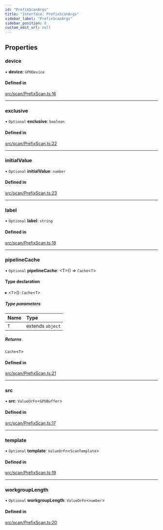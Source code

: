 ```yaml
---
id: "PrefixScanArgs"
title: "Interface: PrefixScanArgs"
sidebar_label: "PrefixScanArgs"
sidebar_position: 0
custom_edit_url: null
---
```


## Properties

### device

• **device**: `GPUDevice`

#### Defined in

[src/scan/PrefixScan.ts:16](https://github.com/mighdoll/stoneberry/blob/35485a4/src/scan/PrefixScan.ts#L16)

___

### exclusive

• `Optional` **exclusive**: `boolean`

#### Defined in

[src/scan/PrefixScan.ts:22](https://github.com/mighdoll/stoneberry/blob/35485a4/src/scan/PrefixScan.ts#L22)

___

### initialValue

• `Optional` **initialValue**: `number`

#### Defined in

[src/scan/PrefixScan.ts:23](https://github.com/mighdoll/stoneberry/blob/35485a4/src/scan/PrefixScan.ts#L23)

___

### label

• `Optional` **label**: `string`

#### Defined in

[src/scan/PrefixScan.ts:18](https://github.com/mighdoll/stoneberry/blob/35485a4/src/scan/PrefixScan.ts#L18)

___

### pipelineCache

• `Optional` **pipelineCache**: <T\>() => `Cache`<`T`\>

#### Type declaration

▸ <`T`\>(): `Cache`<`T`\>

##### Type parameters

| Name | Type |
| :------ | :------ |
| `T` | extends `object` |

##### Returns

`Cache`<`T`\>

#### Defined in

[src/scan/PrefixScan.ts:21](https://github.com/mighdoll/stoneberry/blob/35485a4/src/scan/PrefixScan.ts#L21)

___

### src

• **src**: `ValueOrFn`<`GPUBuffer`\>

#### Defined in

[src/scan/PrefixScan.ts:17](https://github.com/mighdoll/stoneberry/blob/35485a4/src/scan/PrefixScan.ts#L17)

___

### template

• `Optional` **template**: `ValueOrFn`<`ScanTemplate`\>

#### Defined in

[src/scan/PrefixScan.ts:19](https://github.com/mighdoll/stoneberry/blob/35485a4/src/scan/PrefixScan.ts#L19)

___

### workgroupLength

• `Optional` **workgroupLength**: `ValueOrFn`<`number`\>

#### Defined in

[src/scan/PrefixScan.ts:20](https://github.com/mighdoll/stoneberry/blob/35485a4/src/scan/PrefixScan.ts#L20)
